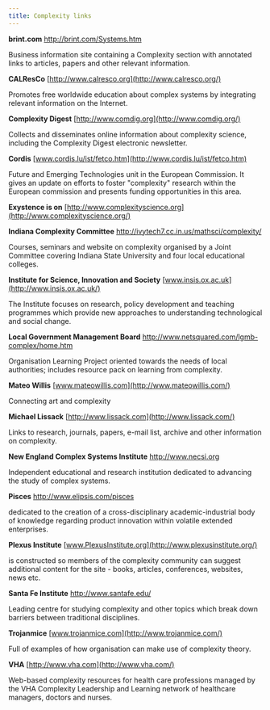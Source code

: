 ```yaml
---
title: Complexity links
---
```


**brint.com** <http://brint.com/Systems.htm>

Business information site containing a Complexity section with annotated
links to articles, papers and other relevant information.

**CALResCo** [http://www.calresco.org](http://www.calresco.org/)

Promotes free worldwide education about complex systems by integrating
relevant information on the Internet.

**Complexity Digest**
[http://www.comdig.org](http://www.comdig.org/)

Collects and disseminates online information about complexity science,
including the Complexity Digest electronic newsletter.

**Cordis**
[www.cordis.lu/ist/fetco.htm](http://www.cordis.lu/ist/fetco.htm)

Future and Emerging Technologies unit in the European Commission. It
gives an update on efforts to foster "complexity" research within the
European commission and presents funding opportunities in this area.

**Exystence is on**
[http://www.complexityscience.org](http://www.complexityscience.org/)

**Indiana Complexity Committee**
<http://ivytech7.cc.in.us/mathsci/complexity/>

Courses, seminars and website on complexity organised by a Joint
Committee covering Indiana State University and four local educational
colleges.

**Institute for Science, Innovation and Society**
[www.insis.ox.ac.uk](http://www.insis.ox.ac.uk/)

The Institute focuses on research, policy development and teaching
programmes which provide new approaches to understanding technological
and social change.

**Local Government Management Board**
<http://www.netsquared.com/lgmb-complex/home.htm>

Organisation Learning Project oriented towards the needs of local
authorities; includes resource pack on learning from complexity.

**Mateo Willis** [www.mateowillis.com](http://www.mateowillis.com/)

Connecting art and complexity 

**Michael Lissack**
[http://www.lissack.com](http://www.lissack.com/)

Links to research, journals, papers, e-mail list, archive and other
information on complexity.

**New England Complex Systems Institute**
<http://www.necsi.org>

Independent educational and research institution dedicated to advancing
the study of complex systems.

**Pisces** <http://www.elipsis.com/pisces>

dedicated to the creation of a cross-disciplinary academic-industrial
body of knowledge regarding product innovation within volatile extended
enterprises.

**Plexus Institute**
[www.PlexusInstitute.org](http://www.plexusinstitute.org/)

is constructed so members of the complexity community can suggest
additional content for the site - books, articles, conferences,
websites, news etc.

**Santa Fe Institute** <http://www.santafe.edu/>

Leading centre for studying complexity and other topics which break down
barriers between traditional disciplines.

**Trojanmice** [www.trojanmice.com](http://www.trojanmice.com/)

Full of examples of how organisation can make use of complexity theory.

**VHA** [http://www.vha.com](http://www.vha.com/)

Web-based complexity resources for health care professions managed by
the VHA Complexity Leadership and Learning network of healthcare
managers, doctors and nurses.
